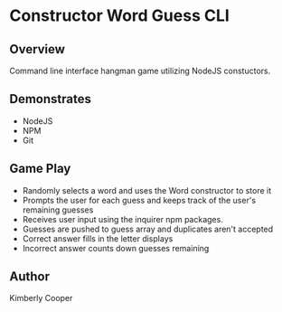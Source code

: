 # Constructor Word Guess CLI

## Overview
Command line interface hangman game utilizing NodeJS constuctors.

## Demonstrates
* NodeJS
* NPM
* Git

## Game Play
* Randomly selects a word and uses the Word constructor to store it
* Prompts the user for each guess and keeps track of the user's remaining guesses
* Receives user input using the inquirer npm packages.
* Guesses are pushed to guess array and duplicates aren't accepted
* Correct answer fills in the letter displays
* Incorrect answer counts down guesses remaining

## Author
Kimberly Cooper

